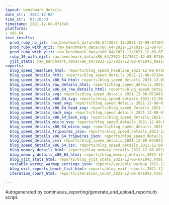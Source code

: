 ```yaml
---
layout: benchmark_details
date_str: '2021-12-08'
time_str: '07:10:43'
timestamp: 2021-12-08-071043
platforms:
- x86_64
test_results:
  prod_ruby_no_jit: raw_benchmark_data/x86_64/2021-12/2021-12-08-071043_basic_benchmark_prod_ruby_no_jit.json
  prod_ruby_with_mjit: raw_benchmark_data/x86_64/2021-12/2021-12-08-071043_basic_benchmark_prod_ruby_with_mjit.json
  prod_ruby_with_yjit: raw_benchmark_data/x86_64/2021-12/2021-12-08-071043_basic_benchmark_prod_ruby_with_yjit.json
  ruby_30_with_mjit: raw_benchmark_data/x86_64/2021-12/2021-12-08-071043_basic_benchmark_ruby_30_with_mjit.json
  yjit_stats: raw_benchmark_data/x86_64/2021-12/2021-12-08-071043_basic_benchmark_yjit_stats.json
reports:
  blog_speed_headline_html: reports/blog_speed_headline_2021-12-08-071043.html
  blog_speed_details_html: reports/blog_speed_details_2021-12-08-071043.html
  blog_speed_details_x86_64_html: reports/blog_speed_details_2021-12-08-071043.x86_64.html
  blog_speed_details_raw_details_html: reports/blog_speed_details_2021-12-08-071043.raw_details.html
  blog_speed_details_x86_64_raw_details_html: reports/blog_speed_details_2021-12-08-071043.x86_64.raw_details.html
  blog_speed_details_svg: reports/blog_speed_details_2021-12-08-071043.svg
  blog_speed_details_x86_64_svg: reports/blog_speed_details_2021-12-08-071043.x86_64.svg
  blog_speed_details_head_svg: reports/blog_speed_details_2021-12-08-071043.head.svg
  blog_speed_details_x86_64_head_svg: reports/blog_speed_details_2021-12-08-071043.x86_64.head.svg
  blog_speed_details_back_svg: reports/blog_speed_details_2021-12-08-071043.back.svg
  blog_speed_details_x86_64_back_svg: reports/blog_speed_details_2021-12-08-071043.x86_64.back.svg
  blog_speed_details_micro_svg: reports/blog_speed_details_2021-12-08-071043.micro.svg
  blog_speed_details_x86_64_micro_svg: reports/blog_speed_details_2021-12-08-071043.x86_64.micro.svg
  blog_speed_details_tripwires_json: reports/blog_speed_details_2021-12-08-071043.tripwires.json
  blog_speed_details_x86_64_tripwires_json: reports/blog_speed_details_2021-12-08-071043.x86_64.tripwires.json
  blog_speed_details_csv: reports/blog_speed_details_2021-12-08-071043.csv
  blog_speed_details_x86_64_csv: reports/blog_speed_details_2021-12-08-071043.x86_64.csv
  blog_memory_details_html: reports/blog_memory_details_2021-12-08-071043.html
  blog_memory_details_x86_64_html: reports/blog_memory_details_2021-12-08-071043.x86_64.html
  blog_yjit_stats_html: reports/blog_yjit_stats_2021-12-08-071043.html
  variable_warmup_warmup_settings_json: reports/variable_warmup_2021-12-08-071043.warmup_settings.json
  blog_exit_reports_bench_list_html: reports/blog_exit_reports_2021-12-08-071043.bench_list.html
  iteration_count_html: reports/iteration_count_2021-12-08-071043.html

---
```

Autogenerated by continuous_reporting/generate_and_upload_reports.rb script.
